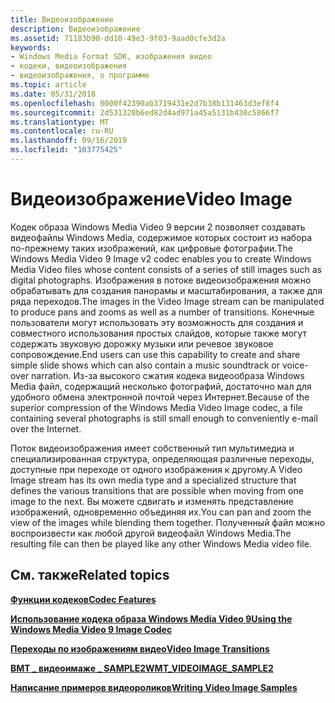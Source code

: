 ```yaml
---
title: Видеоизображение
description: Видеоизображение
ms.assetid: 71183b90-dd10-49e3-9f03-9aad0cfe3d2a
keywords:
- Windows Media Format SDK, изображения видео
- кодеки, видеоизображения
- видеоизображения, о программе
ms.topic: article
ms.date: 05/31/2018
ms.openlocfilehash: 0000f42390ab3719431e2d7b38b131463d3ef8f4
ms.sourcegitcommit: 2d531328b6ed82d4ad971a45a5131b430c5866f7
ms.translationtype: MT
ms.contentlocale: ru-RU
ms.lasthandoff: 09/16/2019
ms.locfileid: "103775425"
---
```

# <a name="video-image"></a><span data-ttu-id="c680f-106">Видеоизображение</span><span class="sxs-lookup"><span data-stu-id="c680f-106">Video Image</span></span>

<span data-ttu-id="c680f-107">Кодек образа Windows Media Video 9 версии 2 позволяет создавать видеофайлы Windows Media, содержимое которых состоит из набора по-прежнему таких изображений, как цифровые фотографии.</span><span class="sxs-lookup"><span data-stu-id="c680f-107">The Windows Media Video 9 Image v2 codec enables you to create Windows Media Video files whose content consists of a series of still images such as digital photographs.</span></span> <span data-ttu-id="c680f-108">Изображения в потоке видеоизображения можно обрабатывать для создания панорамы и масштабирования, а также для ряда переходов.</span><span class="sxs-lookup"><span data-stu-id="c680f-108">The images in the Video Image stream can be manipulated to produce pans and zooms as well as a number of transitions.</span></span> <span data-ttu-id="c680f-109">Конечные пользователи могут использовать эту возможность для создания и совместного использования простых слайдов, которые также могут содержать звуковую дорожку музыки или речевое звуковое сопровождение.</span><span class="sxs-lookup"><span data-stu-id="c680f-109">End users can use this capability to create and share simple slide shows which can also contain a music soundtrack or voice-over narration.</span></span> <span data-ttu-id="c680f-110">Из-за высокого сжатия кодека видеообраза Windows Media файл, содержащий несколько фотографий, достаточно мал для удобного обмена электронной почтой через Интернет.</span><span class="sxs-lookup"><span data-stu-id="c680f-110">Because of the superior compression of the Windows Media Video Image codec, a file containing several photographs is still small enough to conveniently e-mail over the Internet.</span></span>

<span data-ttu-id="c680f-111">Поток видеоизображения имеет собственный тип мультимедиа и специализированная структура, определяющая различные переходы, доступные при переходе от одного изображения к другому.</span><span class="sxs-lookup"><span data-stu-id="c680f-111">A Video Image stream has its own media type and a specialized structure that defines the various transitions that are possible when moving from one image to the next.</span></span> <span data-ttu-id="c680f-112">Вы можете сдвигать и изменять представление изображений, одновременно объединяя их.</span><span class="sxs-lookup"><span data-stu-id="c680f-112">You can pan and zoom the view of the images while blending them together.</span></span> <span data-ttu-id="c680f-113">Полученный файл можно воспроизвести как любой другой видеофайл Windows Media.</span><span class="sxs-lookup"><span data-stu-id="c680f-113">The resulting file can then be played like any other Windows Media video file.</span></span>

## <a name="related-topics"></a><span data-ttu-id="c680f-114">См. также</span><span class="sxs-lookup"><span data-stu-id="c680f-114">Related topics</span></span>

<dl> <dt>

[<span data-ttu-id="c680f-115">**Функции кодеков**</span><span class="sxs-lookup"><span data-stu-id="c680f-115">**Codec Features**</span></span>](codec-features.md)
</dt> <dt>

[<span data-ttu-id="c680f-116">**Использование кодека образа Windows Media Video 9**</span><span class="sxs-lookup"><span data-stu-id="c680f-116">**Using the Windows Media Video 9 Image Codec**</span></span>](using-the-windows-media-video-9-image-codec--deprecated.md)
</dt> <dt>

[<span data-ttu-id="c680f-117">**Переходы по изображениям видео**</span><span class="sxs-lookup"><span data-stu-id="c680f-117">**Video Image Transitions**</span></span>](video-image-transitions.md)
</dt> <dt>

[<span data-ttu-id="c680f-118">**ВМТ \_ видеоимаже \_ SAMPLE2**</span><span class="sxs-lookup"><span data-stu-id="c680f-118">**WMT\_VIDEOIMAGE\_SAMPLE2**</span></span>](/previous-versions/windows/desktop/api/Wmsdkidl/ns-wmsdkidl-wmt_videoimage_sample2)
</dt> <dt>

[<span data-ttu-id="c680f-119">**Написание примеров видеороликов**</span><span class="sxs-lookup"><span data-stu-id="c680f-119">**Writing Video Image Samples**</span></span>](writing-video-image-samples.md)
</dt> </dl>

 

 




